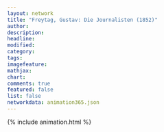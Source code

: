 ```yaml
---
layout: network
title: "Freytag, Gustav: Die Journalisten (1852)"
author:
description:
headline:
modified:
category:
tags:
imagefeature: 
mathjax: 
chart: 
comments: true
featured: false
list: false
networkdata: animation365.json
---
```

{% include animation.html %}
